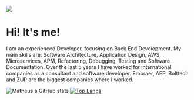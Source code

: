 ![](https://komarev.com/ghpvc/?username=matheuspsantos&color=blueviolet)


# Hi! It's me!

I am an experienced Developer, focusing on Back End Development. My main skills are: Software Architecture, Application Design, AWS, Microservices, APM, Refactoring, Debugging, Testing and Software Documentation.
Over the last 5 years I have worked for international companies as a consultant and software developer.
Embraer, AEP, Bolttech and ZUP are the biggest companies where I worked.

![Matheus's GitHub stats](https://github-readme-stats.vercel.app/api?username=matheuspsantos&show_icons=true) [![Top Langs](https://github-readme-stats.vercel.app/api/top-langs/?username=matheuspsantos&layout=compact&&exclude_repo=matheuspsantos.github.io,if68x-c91&hide=html,php,scss,css,markdown)](https://github.com/matheuspsantos/github-readme-stats)
